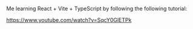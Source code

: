 Me learning React + Vite + TypeScript by following the following tutorial:

https://www.youtube.com/watch?v=SqcY0GlETPk
